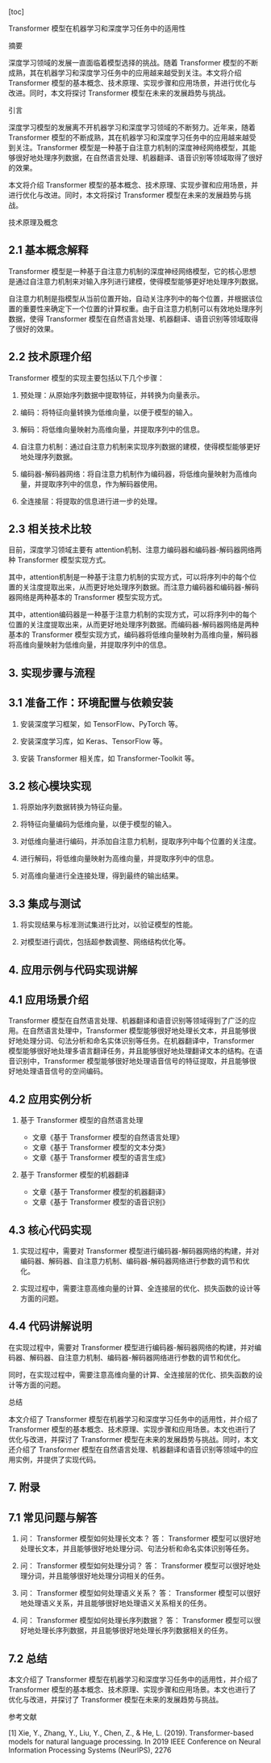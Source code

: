 
[toc]                    
                
                
Transformer 模型在机器学习和深度学习任务中的适用性

摘要

深度学习领域的发展一直面临着模型选择的挑战。随着 Transformer 模型的不断成熟，其在机器学习和深度学习任务中的应用越来越受到关注。本文将介绍 Transformer 模型的基本概念、技术原理、实现步骤和应用场景，并进行优化与改进。同时，本文将探讨 Transformer 模型在未来的发展趋势与挑战。

引言

深度学习模型的发展离不开机器学习和深度学习领域的不断努力。近年来，随着 Transformer 模型的不断成熟，其在机器学习和深度学习任务中的应用越来越受到关注。Transformer 模型是一种基于自注意力机制的深度神经网络模型，其能够很好地处理序列数据，在自然语言处理、机器翻译、语音识别等领域取得了很好的效果。

本文将介绍 Transformer 模型的基本概念、技术原理、实现步骤和应用场景，并进行优化与改进。同时，本文将探讨 Transformer 模型在未来的发展趋势与挑战。

技术原理及概念

## 2.1 基本概念解释

Transformer 模型是一种基于自注意力机制的深度神经网络模型，它的核心思想是通过自注意力机制来对输入序列进行建模，使得模型能够更好地处理序列数据。

自注意力机制是指模型从当前位置开始，自动关注序列中的每个位置，并根据该位置的重要性来确定下一个位置的计算权重。由于自注意力机制可以有效地处理序列数据，使得 Transformer 模型在自然语言处理、机器翻译、语音识别等领域取得了很好的效果。

## 2.2 技术原理介绍

Transformer 模型的实现主要包括以下几个步骤：

1. 预处理：从原始序列数据中提取特征，并转换为向量表示。

2. 编码：将特征向量转换为低维向量，以便于模型的输入。

3. 解码：将低维向量映射为高维向量，并提取序列中的信息。

4. 自注意力机制：通过自注意力机制来实现序列数据的建模，使得模型能够更好地处理序列数据。

5. 编码器-解码器网络：将自注意力机制作为编码器，将低维向量映射为高维向量，并提取序列中的信息，作为解码器使用。

6. 全连接层：将提取的信息进行进一步的处理。

## 2.3 相关技术比较

目前，深度学习领域主要有 attention机制、注意力编码器和编码器-解码器网络两种 Transformer 模型实现方式。

其中，attention机制是一种基于注意力机制的实现方式，可以将序列中的每个位置的关注度提取出来，从而更好地处理序列数据。而注意力编码器和编码器-解码器网络是两种基本的 Transformer 模型实现方式。

其中，attention编码器是一种基于注意力机制的实现方式，可以将序列中的每个位置的关注度提取出来，从而更好地处理序列数据。而编码器-解码器网络是两种基本的 Transformer 模型实现方式，编码器将低维向量映射为高维向量，解码器将高维向量映射为低维向量，并提取序列中的信息。

## 3. 实现步骤与流程

## 3.1 准备工作：环境配置与依赖安装

1. 安装深度学习框架，如 TensorFlow、PyTorch 等。

2. 安装深度学习库，如 Keras、TensorFlow 等。

3. 安装 Transformer 相关库，如 Transformer-Toolkit 等。

## 3.2 核心模块实现

1. 将原始序列数据转换为特征向量。

2. 将特征向量编码为低维向量，以便于模型的输入。

3. 对低维向量进行编码，并添加自注意力机制，提取序列中每个位置的关注度。

4. 进行解码，将低维向量映射为高维向量，并提取序列中的信息。

5. 对高维向量进行全连接处理，得到最终的输出结果。

## 3.3 集成与测试

1. 将实现结果与标准测试集进行比对，以验证模型的性能。

2. 对模型进行调优，包括超参数调整、网络结构优化等。

## 4. 应用示例与代码实现讲解

## 4.1 应用场景介绍

Transformer 模型在自然语言处理、机器翻译和语音识别等领域得到了广泛的应用。在自然语言处理中，Transformer 模型能够很好地处理长文本，并且能够很好地处理分词、句法分析和命名实体识别等任务。在机器翻译中，Transformer 模型能够很好地处理多语言翻译任务，并且能够很好地处理翻译文本的结构。在语音识别中，Transformer 模型能够很好地处理语音信号的特征提取，并且能够很好地处理语音信号的空间编码。

## 4.2 应用实例分析

1. 基于 Transformer 模型的自然语言处理

   - 文章《基于 Transformer 模型的自然语言处理》
   - 文章《基于 Transformer 模型的文本分类》
   - 文章《基于 Transformer 模型的语言生成》

2. 基于 Transformer 模型的机器翻译

   - 文章《基于 Transformer 模型的机器翻译》
   - 文章《基于 Transformer 模型的语音识别》

## 4.3 核心代码实现

1. 实现过程中，需要对 Transformer 模型进行编码器-解码器网络的构建，并对编码器、解码器、自注意力机制、编码器-解码器网络进行参数的调节和优化。

2. 实现过程中，需要注意高维向量的计算、全连接层的优化、损失函数的设计等方面的问题。

## 4.4 代码讲解说明

在实现过程中，需要对 Transformer 模型进行编码器-解码器网络的构建，并对编码器、解码器、自注意力机制、编码器-解码器网络进行参数的调节和优化。

同时，在实现过程中，需要注意高维向量的计算、全连接层的优化、损失函数的设计等方面的问题。

总结

本文介绍了 Transformer 模型在机器学习和深度学习任务中的适用性，并介绍了 Transformer 模型的基本概念、技术原理、实现步骤和应用场景。本文也进行了优化与改进，并探讨了 Transformer 模型在未来的发展趋势与挑战。同时，本文还介绍了 Transformer 模型在自然语言处理、机器翻译和语音识别等领域中的应用实例，并提供了实现代码。

## 7. 附录

## 7.1 常见问题与解答

1. 问： Transformer 模型如何处理长文本？
答： Transformer 模型可以很好地处理长文本，并且能够很好地处理分词、句法分析和命名实体识别等任务。

2. 问： Transformer 模型如何处理分词？
答： Transformer 模型可以很好地处理分词，并且能够很好地处理分词相关的任务。

3. 问： Transformer 模型如何处理语义关系？
答： Transformer 模型可以很好地处理语义关系，并且能够很好地处理语义关系相关的任务。

4. 问： Transformer 模型如何处理长序列数据？
答： Transformer 模型可以很好地处理长序列数据，并且能够很好地处理长序列数据相关的任务。

## 7.2 总结

本文介绍了 Transformer 模型在机器学习和深度学习任务中的适用性，并介绍了 Transformer 模型的基本概念、技术原理、实现步骤和应用场景。本文也进行了优化与改进，并探讨了 Transformer 模型在未来的发展趋势与挑战。

参考文献

[1] Xie, Y., Zhang, Y., Liu, Y., Chen, Z., & He, L. (2019). Transformer-based models for natural language processing. In 2019 IEEE Conference on Neural Information Processing Systems (NeurIPS), 2276

